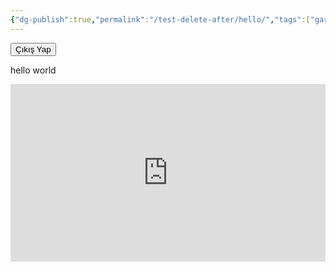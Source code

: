 ```yaml
---
{"dg-publish":true,"permalink":"/test-delete-after/hello/","tags":["gardenEntry"]}
---
```


<script>
  async function authenticateUser() {
    try {
      // Daha önce localStorage'da e-posta var mı ve hala geçerli mi?
      const savedEmail = localStorage.getItem("userEmail");
      const expirationTime = localStorage.getItem("expirationTime");

      // Eğer e-posta kayıtlıysa ve 24 saat geçmemişse, giriş tekrar istenmez
      if (savedEmail && expirationTime && new Date().getTime() < expirationTime) {
        alert("Erişim izni verildi! Tekrar giriş yapmanız gerekmiyor.");
        return;
      }

      // Yeni e-posta girişini al
      const email = prompt("Lütfen e-posta adresinizi girin:");
      if (!email) {
        alert("E-posta girmeden devam edemezsiniz!");
        window.location.href = "/";
        return;
      }

      const response = await fetch("https://script.google.com/macros/s/AKfycbwGbcD6wE7bA8ihlFXyQGkeBy7Ps7_elv57Yh44MH6wY2ymt_P-EkUdoaF-RHgLh1YYYQ/exec", {
        method: "POST",
        headers: { "Content-Type": "application/x-www-form-urlencoded" },
        body: new URLSearchParams({ email }),
      });

      const result = await response.text();
      if (result.trim() === "authorized") {
        // Erişim izni verildiğinde e-posta ve geçerlilik süresini kaydet
        localStorage.setItem("userEmail", email);
        localStorage.setItem("expirationTime", new Date().getTime() + 24 * 60 * 60 * 1000); // 24 saat

        alert("Erişim izni verildi!");
      } else if (result.trim() === "already_logged_in") {
        alert("Bu e-posta ile zaten başka bir oturum açık!");
        window.location.href = "/";
      } else {
        alert("Erişim reddedildi! Ana sayfaya yönlendiriliyorsunuz.");
        window.location.href = "/";
      }
    } catch (error) {
      console.error("Bir hata oluştu:", error);
      alert("Doğrulama sırasında bir hata oluştu. Lütfen daha sonra tekrar deneyin.");
      window.location.href = "/";
    }
  }

  async function logoutUser() {
    const email = localStorage.getItem("userEmail");
    if (!email) {
      alert("Zaten çıkış yapmışsınız veya oturumunuz yok.");
      return;
    }

    const response = await fetch(`https://script.google.com/macros/s/AKfycbwGbcD6wE7bA8ihlFXyQGkeBy7Ps7_elv57Yh44MH6wY2ymt_P-EkUdoaF-RHgLh1YYYQ/exec?logout=true&email=${encodeURIComponent(email)}`, {
      method: "GET",
    });

    const result = await response.text();
    if (result.trim() === "logged_out") {
      alert("Başarıyla çıkış yaptınız!");
      localStorage.removeItem("userEmail");
      localStorage.removeItem("expirationTime");
      window.location.href = "/";
    } else {
      alert("Çıkış işlemi başarısız!");
    }
  }

  authenticateUser();
</script>

<button onclick="logoutUser()">Çıkış Yap</button>

hello world
<div style="padding:56.25% 0 0 0;position:relative;"><iframe src="https://player.vimeo.com/video/960112301?h=3cf377f641&amp;badge=0&amp;autopause=0&amp;player_id=0&amp;app_id=58479" frameborder="0" allow="autoplay; fullscreen; picture-in-picture; clipboard-write" style="position:absolute;top:0;left:0;width:100%;height:100%;" title="ANI_12"></iframe></div>
